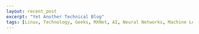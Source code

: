```yaml
---
layout: recent_post
excerpt: "Yet Another Technical Blog"
tags: [Linux, Technology, Geeks, MXNet, AI, Neural Networks, Machine Learning, AI, ML, Deep Learning, Kernel, tracing, ftrace, perf, ext4]
---
```

